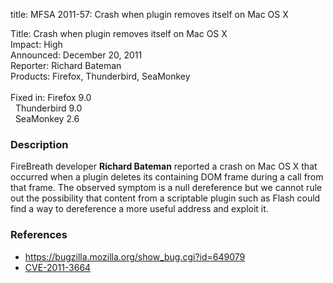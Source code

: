 title: MFSA 2011-57: Crash when plugin removes itself on Mac OS X

<p>
<span class="label">Title:</span>      Crash when plugin removes itself on Mac OS X<br/>
<span class="label">Impact:</span>     High<br/>
<span class="label">Announced:</span>  December 20, 2011<br/>
<span class="label">Reporter:</span>   Richard Bateman<br/>
<span class="label">Products:</span>   Firefox, Thunderbird, SeaMonkey<br/>
<br/>
<span class="label">Fixed in:</span>   Firefox 9.0<br/>
<span class="label">&#160;</span>      Thunderbird 9.0<br/>
<span class="label">&#160;</span>      SeaMonkey 2.6<br/>
</p>


<h3>Description</h3>

<p>FireBreath developer <strong>Richard Bateman</strong> reported a crash
on Mac OS X that occurred when a plugin deletes its containing DOM frame
during a call from that frame. The observed symptom is a null dereference
but we cannot rule out the possibility that content from a scriptable plugin
such as Flash could find a way to dereference a more useful address
and exploit it.
</p>


<h3>References</h3>

<ul>
  <li><a href="https://bugzilla.mozilla.org/show_bug.cgi?id=649079">
      https://bugzilla.mozilla.org/show_bug.cgi?id=649079</a></li>
  <li><a href="http://cve.mitre.org/cgi-bin/cvename.cgi?name=CVE-2011-3664" class="ex-ref">CVE-2011-3664</a></li>
</ul>



